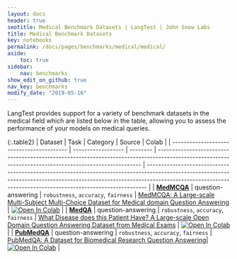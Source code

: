 ```yaml
---
layout: docs
header: true
seotitle: Medical Benchmark Datasets | LangTest | John Snow Labs
title: Medical Benchmark Datasets
key: notebooks
permalink: /docs/pages/benchmarks/medical/medical/
aside:
    toc: true
sidebar:
    nav: benchmarks
show_edit_on_github: true
nav_key: benchmarks
modify_date: "2019-05-16"
---
```



<div class="main-docs" markdown="1">
<div class="h3-box" markdown="1">

LangTest provides support for a variety of benchmark datasets in the medical field which are listed below in the table, allowing you to assess the performance of your models on medical queries.

</div>
</div>


{:.table2}
| Dataset                                   | Task               | Category | Source                                                                                                                                                 | Colab                                                                                                                                                                                                                                      |
| ----------------------------------------- | ------------------ | -------- | ------------------------------------------------------------------------------------------------------------------------------------------------------ | ------------------------------------------------------------------------------------------------------------------------------------------------------------------------------------------------------------------------------------------ |
| [**MedMCQA**](medmcqa)              | question-answering | `robustness`, `accuracy`, `fairness`        | [MedMCQA: A Large-scale Multi-Subject Multi-Choice Dataset for Medical domain Question Answering](https://proceedings.mlr.press/v174/pal22a)  | [![Open In Colab](https://colab.research.google.com/assets/colab-badge.svg)]()             |
| [**MedQA**](medqa)              | question-answering | `robustness`, `accuracy`, `fairness`        | [What Disease does this Patient Have? A Large-scale Open Domain Question Answering Dataset from Medical Exams](https://paperswithcode.com/dataset/medqa-usmle) | [![Open In Colab](https://colab.research.google.com/assets/colab-badge.svg)]()             |
| [**PubMedQA**](pubmedqa)              | question-answering | `robustness`, `accuracy`, `fairness`        | [PubMedQA: A Dataset for Biomedical Research Question Answering](https://arxiv.org/abs/1909.06146)| [![Open In Colab](https://colab.research.google.com/assets/colab-badge.svg)]("")             |